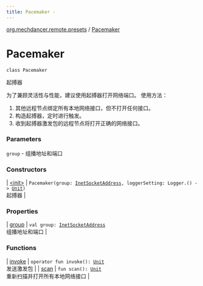 ```yaml
---
title: Pacemaker - 
---
```


[org.mechdancer.remote.presets](../index.html) / [Pacemaker](./index.html)

# Pacemaker

`class Pacemaker`

起搏器

为了兼顾灵活性与性能，建议使用起搏器打开网络端口。
使用方法：

1. 其他远程节点绑定所有本地网络接口，但不打开任何接口。
2. 构造起搏器，定时进行触发。
3. 收到起搏器激发包的远程节点将打开正确的网络接口。

### Parameters

`group` - 组播地址和端口

### Constructors

| [&lt;init&gt;](-init-.html) | `Pacemaker(group: `[`InetSocketAddress`](http://docs.oracle.com/javase/6/docs/api/java/net/InetSocketAddress.html)`, loggerSetting: Logger.() -> `[`Unit`](https://kotlinlang.org/api/latest/jvm/stdlib/kotlin/-unit/index.html)`)`<br>起搏器 |

### Properties

| [group](group.html) | `val group: `[`InetSocketAddress`](http://docs.oracle.com/javase/6/docs/api/java/net/InetSocketAddress.html)<br>组播地址和端口 |

### Functions

| [invoke](invoke.html) | `operator fun invoke(): `[`Unit`](https://kotlinlang.org/api/latest/jvm/stdlib/kotlin/-unit/index.html)<br>发送激发包 |
| [scan](scan.html) | `fun scan(): `[`Unit`](https://kotlinlang.org/api/latest/jvm/stdlib/kotlin/-unit/index.html)<br>重新扫描并打开所有本地网络接口 |


